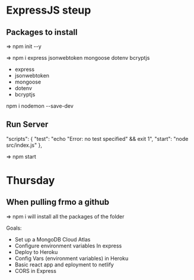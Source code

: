 # ExpressJS steup

## Packages to install

<!-- Initialise Node -->
=> npm init --y

<!-- Packages -->
=> npm i express jsonwebtoken mongoose dotenv bcryptjs

- express
- jsonwebtoken
- mongoose
- dotenv
- bcryptjs

<!-- Testing -->
npm i nodemon --save-dev

## Run Server

"scripts": {
    "test": "echo \"Error: no test specified\" && exit 1",
    "start": "node src/index.js"
},

=> npm start

# Thursday

## When pulling frmo a github

=> npm i
will install all the packages of the folder

Goals:

- Set up a MongoDB Cloud Atlas
- Configure environment variables In express
- Deploy to Heroku
- Config Vars (environment variables) in Heroku
- Basic react app and eployment to netlify
- CORS in Express